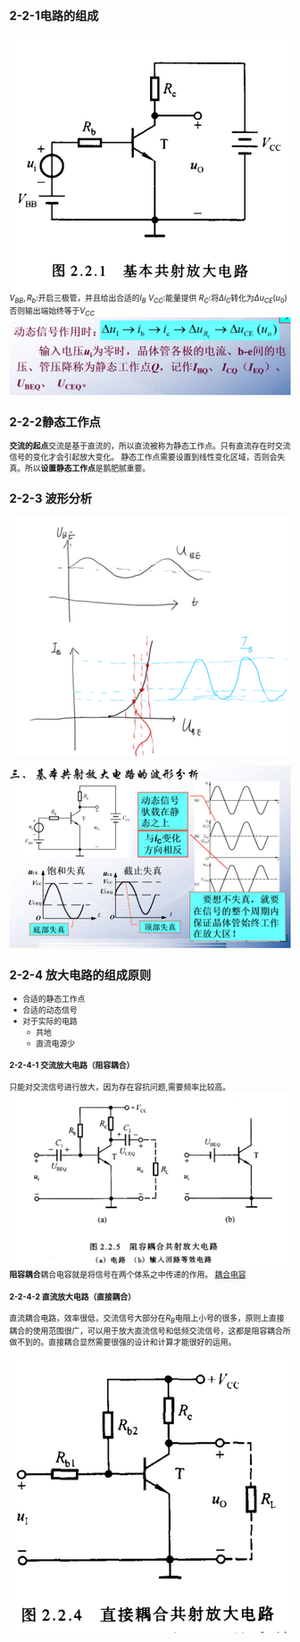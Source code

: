 ## 2-2-1电路的组成

![Alt text](image-6.png)
$V_{BB},R_b$:开启三极管，并且给出合适的$I_B$
$V_{CC}$:能量提供
$R_C$:将$\Delta i_C$转化为$\Delta u_{CE}(u_0)$否则输出端始终等于$V_{CC}$
![Alt text](image-7.png)

## 2-2-2静态工作点

**交流的起点**交流是基于直流的，所以直流被称为静态工作点。只有直流存在时交流信号的变化才会引起放大变化。
静态工作点需要设置到线性变化区域，否则会失真。所以**设置静态工作点**是鹅肥腻重要。

## 2-2-3 波形分析
![Alt text](image-14.png)

![Alt text](image-8.png)

## 2-2-4 放大电路的组成原则

- 合适的静态工作点
- 合适的动态信号
- 对于实际的电路
  - 共地
  - 直流电源少


#### 2-2-4-1 交流放大电路（阻容耦合）

只能对交流信号进行放大，因为存在容抗问题,需要频率比较高。
![Alt text](image-11.png)
**阻容耦合**耦合电容就是将信号在两个体系之中传递的作用。
[耦合电容](https://blog.csdn.net/qq_38636482/article/details/125280489)

#### 2-2-4-2 直流放大电路（直接耦合）

直流耦合电路，效率很低，交流信号大部分在$R_B$电阻上小号的很多，原则上直接耦合的使用范围很广，可以用于放大直流信号和低频交流信号，这都是阻容耦合所做不到的。直接耦合显然需要很强的设计和计算才能很好的运用。

![Alt text](image-10.png)
